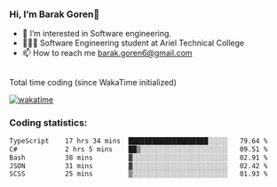 ###  Hi, I’m Barak Goren👋
- 👀 I’m interested in Software engineering.
- 👨🏼‍🎓 Software Engineering student at Ariel Technical College
- 📫 How to reach me barak.goren6@gmail.com
##
Total time coding (since WakaTime initialized)

[![wakatime](https://wakatime.com/badge/user/5cc5ec80-a806-4ca2-a704-db29274e48cd.svg)](https://wakatime.com/@5cc5ec80-a806-4ca2-a704-db29274e48cd)

   
### Coding statistics:

<!--START_SECTION:waka-->

```txt
TypeScript    17 hrs 34 mins  ████████████████████░░░░░   79.64 %
C#            2 hrs 5 mins    ██▒░░░░░░░░░░░░░░░░░░░░░░   09.51 %
Bash          38 mins         ▓░░░░░░░░░░░░░░░░░░░░░░░░   02.91 %
JSON          31 mins         ▓░░░░░░░░░░░░░░░░░░░░░░░░   02.42 %
SCSS          25 mins         ▒░░░░░░░░░░░░░░░░░░░░░░░░   01.93 %
```

<!--END_SECTION:waka-->

<!---
barakgoren/barakgoren is a ✨ special ✨ repository because its `README.md` (this file) appears on your GitHub profile.
You can click the Preview link to take a look at your changes.
--->
